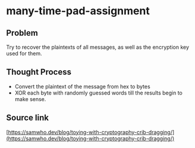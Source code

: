 # many-time-pad-assignment

## Problem
Try to recover the plaintexts of all messages, as well as the encryption key used for them.

## Thought Process
* Convert the plaintext of the message from hex to bytes
* XOR each byte with randomly guessed words till the results begin to make sense.

## Source link
[https://samwho.dev/blog/toying-with-cryptography-crib-dragging/](https://samwho.dev/blog/toying-with-cryptography-crib-dragging/)
